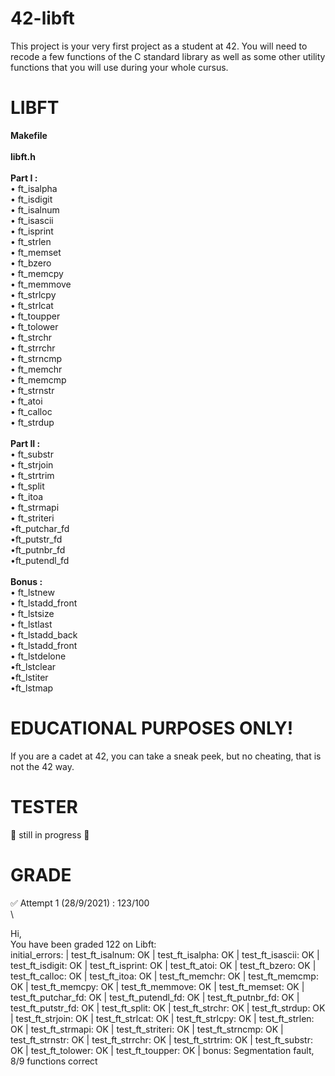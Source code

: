 # 42-libft
This project is your very first project as a student at 42. You will need to recode a few functions of the C standard library as well as some other utility functions that you will use during your whole cursus.

# LIBFT
**Makefile**\
\
**libft.h**\
\
**Part I :**\
• ft_isalpha\
• ft_isdigit\
• ft_isalnum\
• ft_isascii\
• ft_isprint\
• ft_strlen\
• ft_memset\
• ft_bzero\
• ft_memcpy\
• ft_memmove\
• ft_strlcpy\
• ft_strlcat\
• ft_toupper\
• ft_tolower\
• ft_strchr\
• ft_strrchr\
• ft_strncmp\
• ft_memchr\
• ft_memcmp\
• ft_strnstr\
• ft_atoi\
• ft_calloc\
• ft_strdup\
\
**Part II :**\
• ft_substr\
• ft_strjoin\
• ft_strtrim\
• ft_split\
• ft_itoa\
• ft_strmapi\
• ft_striteri\
•ft_putchar_fd\
•ft_putstr_fd\
•ft_putnbr_fd\
•ft_putendl_fd\
\
**Bonus :**\
• ft_lstnew\
• ft_lstadd_front\
• ft_lstsize\
• ft_lstlast\
• ft_lstadd_back\
• ft_lstadd_front\
• ft_lstdelone\
•ft_lstclear\
•ft_lstiter\
•ft_lstmap

# EDUCATIONAL PURPOSES ONLY!
If you are a cadet at 42, you can take a sneak peek, but no cheating, that is not the 42 way. 

# TESTER 
🚧 still in progress 🚧

# GRADE
✅ Attempt 1 (28/9/2021) : 123/100\
\
	
Hi,\
You have been graded 122 on Libft:\
initial_errors: | test_ft_isalnum: OK | test_ft_isalpha: OK | test_ft_isascii: OK | test_ft_isdigit: OK | test_ft_isprint: OK | test_ft_atoi: OK | test_ft_bzero: OK | test_ft_calloc: OK | test_ft_itoa: OK | test_ft_memchr: OK | test_ft_memcmp: OK | test_ft_memcpy: OK | test_ft_memmove: OK | test_ft_memset: OK | test_ft_putchar_fd: OK | test_ft_putendl_fd: OK | test_ft_putnbr_fd: OK | test_ft_putstr_fd: OK | test_ft_split: OK | test_ft_strchr: OK | test_ft_strdup: OK | test_ft_strjoin: OK | test_ft_strlcat: OK | test_ft_strlcpy: OK | test_ft_strlen: OK | test_ft_strmapi: OK | test_ft_striteri: OK | test_ft_strncmp: OK | test_ft_strnstr: OK | test_ft_strrchr: OK | test_ft_strtrim: OK | test_ft_substr: OK | test_ft_tolower: OK | test_ft_toupper: OK | bonus: Segmentation fault, 8/9 functions correct 
